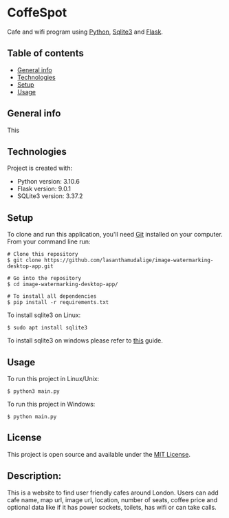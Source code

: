 # CoffeSpot

Cafe and wifi program using [Python](https://www.python.org/), [Sqlite3](https://docs.python.org/3/library/sqlite3.html) and [Flask](https://flask.palletsprojects.com/en/2.2.x/).

## Table of contents
* [General info](#general-info)
* [Technologies](#technologies)
* [Setup](#setup)
* [Usage](#usage)

## General info
This 

## Technologies
Project is created with:
* Python version: 3.10.6
* Flask version: 9.0.1
* SQLite3 version: 3.37.2
	
## Setup

To clone and run this application, you'll need [Git](https://git-scm.com) installed on your computer.\
From your command line run:

```
# Clone this repository
$ git clone https://github.com/lasanthamudalige/image-watermarking-desktop-app.git

# Go into the repository
$ cd image-watermarking-desktop-app/

# To install all dependencies
$ pip install -r requirements.txt
```

To install sqlite3 on Linux:

```
$ sudo apt install sqlite3
```

To install sqlite3 on windows please refer to [this](https://www.configserverfirewall.com/windows-10/install-sqlite3-on-windows-10/) guide. 

## Usage

To run this project in Linux/Unix:

```
$ python3 main.py
```

To run this project in Windows:

```
$ python main.py
```

## License 
This project is open source and available under the [MIT License](https://github.com/lasanthamudalige/cafe-and-wifi-website/blob/main/license).

## Description:

This is a website to find user friendly cafes around London. Users can add cafe name, map url, image url, location, number of seats, coffee price and optional data like if it has power sockets, toilets, has wifi or can take calls.
